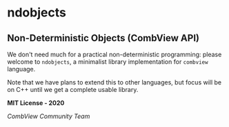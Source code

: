 # ndobjects
## Non-Deterministic Objects (CombView API)

We don't need much for a practical non-deterministic programming: please 
welcome to `ndobjects`, a minimalist library implementation for `combview` language.

Note that we have plans to extend this to other languages, but focus will be on C++ until we get
a complete usable library.



**MIT License - 2020**

*CombView Community Team*